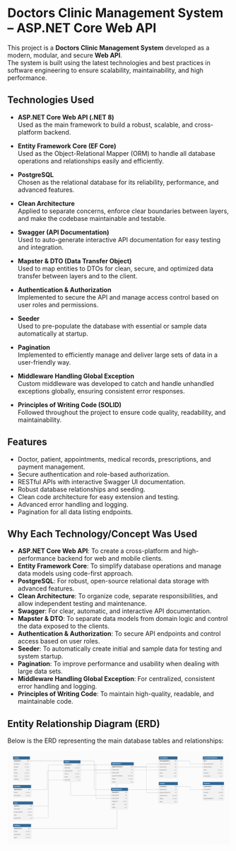 # Doctors Clinic Management System – ASP.NET Core Web API

This project is a **Doctors Clinic Management System** developed as a modern, modular, and secure **Web API**.  
The system is built using the latest technologies and best practices in software engineering to ensure scalability, maintainability, and high performance.

## Technologies Used

- **ASP.NET Core Web API (.NET 8)**  
  Used as the main framework to build a robust, scalable, and cross-platform backend.

- **Entity Framework Core (EF Core)**  
  Used as the Object-Relational Mapper (ORM) to handle all database operations and relationships easily and efficiently.

- **PostgreSQL**  
  Chosen as the relational database for its reliability, performance, and advanced features.

- **Clean Architecture**  
  Applied to separate concerns, enforce clear boundaries between layers, and make the codebase maintainable and testable.

- **Swagger (API Documentation)**  
  Used to auto-generate interactive API documentation for easy testing and integration.

- **Mapster & DTO (Data Transfer Object)**  
  Used to map entities to DTOs for clean, secure, and optimized data transfer between layers and to the client.

- **Authentication & Authorization**  
  Implemented to secure the API and manage access control based on user roles and permissions.

- **Seeder**  
  Used to pre-populate the database with essential or sample data automatically at startup.

- **Pagination**  
  Implemented to efficiently manage and deliver large sets of data in a user-friendly way.

- **Middleware Handling Global Exception**  
  Custom middleware was developed to catch and handle unhandled exceptions globally, ensuring consistent error responses.

- **Principles of Writing Code (SOLID)**  
  Followed throughout the project to ensure code quality, readability, and maintainability.

## Features

- Doctor, patient, appointments, medical records, prescriptions, and payment management.
- Secure authentication and role-based authorization.
- RESTful APIs with interactive Swagger UI documentation.
- Robust database relationships and seeding.
- Clean code architecture for easy extension and testing.
- Advanced error handling and logging.
- Pagination for all data listing endpoints.

## Why Each Technology/Concept Was Used

- **ASP.NET Core Web API**: To create a cross-platform and high-performance backend for web and mobile clients.
- **Entity Framework Core**: To simplify database operations and manage data models using code-first approach.
- **PostgreSQL**: For robust, open-source relational data storage with advanced features.
- **Clean Architecture**: To organize code, separate responsibilities, and allow independent testing and maintenance.
- **Swagger**: For clear, automatic, and interactive API documentation.
- **Mapster & DTO**: To separate data models from domain logic and control the data exposed to the clients.
- **Authentication & Authorization**: To secure API endpoints and control access based on user roles.
- **Seeder**: To automatically create initial and sample data for testing and system startup.
- **Pagination**: To improve performance and usability when dealing with large data sets.
- **Middleware Handling Global Exception**: For centralized, consistent error handling and logging.
- **Principles of Writing Code**: To maintain high-quality, readable, and maintainable code.


## Entity Relationship Diagram (ERD)

Below is the ERD representing the main database tables and relationships:

![ERD Diagram](./Docs/ERD-Clinic-Project.png)  
